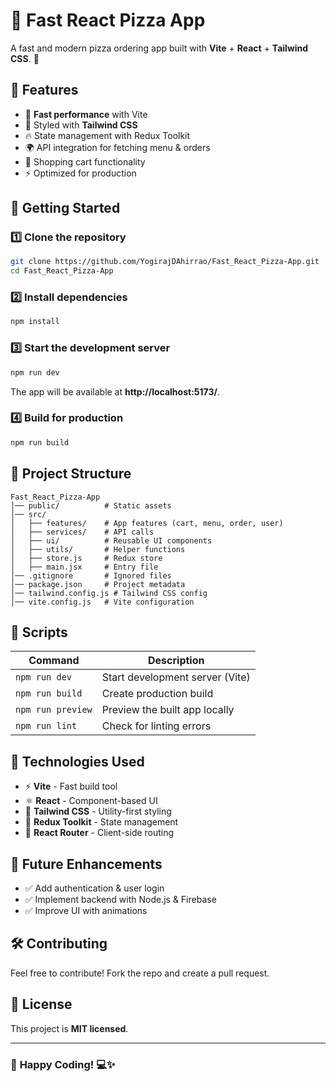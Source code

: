 # 🍕 Fast React Pizza App

A fast and modern pizza ordering app built with **Vite** + **React** + **Tailwind CSS**. 🚀

## 📌 Features
- 🍕 **Fast performance** with Vite
- 🎨 Styled with **Tailwind CSS**
- 🔥 State management with Redux Toolkit
- 🌍 API integration for fetching menu & orders
- 🛒 Shopping cart functionality
- ⚡ Optimized for production

## 🚀 Getting Started

### 1️⃣ Clone the repository
```sh
git clone https://github.com/YogirajDAhirrao/Fast_React_Pizza-App.git
cd Fast_React_Pizza-App
```

### 2️⃣ Install dependencies
```sh
npm install
```

### 3️⃣ Start the development server
```sh
npm run dev
```
The app will be available at **http://localhost:5173/**.

### 4️⃣ Build for production
```sh
npm run build
```

## 📂 Project Structure
```
Fast_React_Pizza-App
│── public/          # Static assets
│── src/
│   ├── features/    # App features (cart, menu, order, user)
│   ├── services/    # API calls
│   ├── ui/          # Reusable UI components
│   ├── utils/       # Helper functions
│   ├── store.js     # Redux store
│   ├── main.jsx     # Entry file
│── .gitignore       # Ignored files
│── package.json     # Project metadata
│── tailwind.config.js # Tailwind CSS config
│── vite.config.js   # Vite configuration
```

## 📜 Scripts
| Command        | Description                          |
|---------------|--------------------------------------|
| `npm run dev` | Start development server (Vite)     |
| `npm run build` | Create production build           |
| `npm run preview` | Preview the built app locally  |
| `npm run lint` | Check for linting errors          |

## 📌 Technologies Used
- ⚡ **Vite** - Fast build tool
- ⚛ **React** - Component-based UI
- 🎨 **Tailwind CSS** - Utility-first styling
- 🛒 **Redux Toolkit** - State management
- 🔗 **React Router** - Client-side routing

## 🎯 Future Enhancements
- ✅ Add authentication & user login
- ✅ Implement backend with Node.js & Firebase
- ✅ Improve UI with animations

## 🛠 Contributing
Feel free to contribute! Fork the repo and create a pull request. 

## 📜 License
This project is **MIT licensed**. 

---

### 🚀 **Happy Coding!** 💻✨

